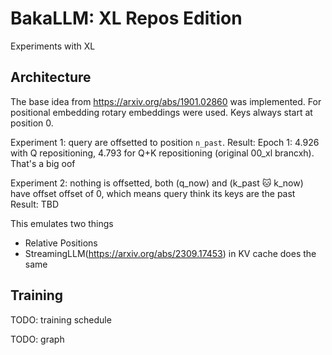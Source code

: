 # BakaLLM: XL Repos Edition

Experiments with XL

## Architecture 

The base idea from https://arxiv.org/abs/1901.02860 was implemented.
For positional embedding rotary embeddings were used. 
Keys always start at position 0.

Experiment 1: query are offsetted to position `n_past`.
Result: Epoch 1: 4.926 with Q repositioning, 4.793 for Q+K repositioning (original 00_xl brancxh). That's a big oof

Experiment 2: nothing is offsetted, both (q_now) and (k_past 🐱 k_now) have offset offset of 0, which means query think its keys are the past
Result: TBD

This emulates two things
* Relative Positions
* StreamingLLM(https://arxiv.org/abs/2309.17453) in KV cache does the same


## Training
TODO: training schedule

TODO: graph

